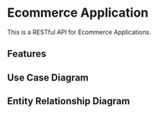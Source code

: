 # Ecommerce Application

This is a RESTful API for Ecommerce Applications.

## Features

## Use Case Diagram

## Entity Relationship Diagram

